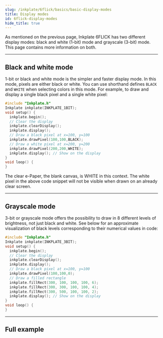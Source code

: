 ```yaml
---
slug: /inkplate/6flick/basics/basic-display-modes
title: Display modes
id: 6flick-display-modes
hide_title: true
---
```


<SectionTitle title="Display Modes" backgroundImage="/img/inkplate_2/hardware.png" />

As mentioned on the previous page, Inkplate 6FLICK has two different display modes: black and white (1-bit) mode and grayscale (3-bit) mode. This page contains more information on both.

---

## Black and white mode

1-bit or black and white mode is the simpler and faster display mode. In this mode, pixels are either black or white. You can use shorthand defines `BLACK` and `WHITE` when selecting colors in this mode. For example, to draw and display a single black pixel and a single white pixel:

```cpp
#include "Inkplate.h"
Inkplate inkplate(INKPLATE_1BIT);
void setup() {
  inkplate.begin();
  // Clear the display
  inkplate.clearDisplay();
  inkplate.display();
  // Draw a black pixel at x=100, y=100
  inkplate.drawPixel(100,100,BLACK);
  // Draw a white pixel at x=200, y=200
  inkplate.drawPixel(200,200,WHITE);
  inkplate.display(); // Show on the display
}
void loop() {
}
```

<InfoBox>The clear e-Paper, the blank canvas, is WHITE in this context. The white pixel in the above code snippet will not be visible when drawn on an already clear screen.</InfoBox>

---

## Grayscale mode

3-bit or grayscale mode offers the possibility to draw in 8 different levels of brightness, not just black and white. See below for an approximate visualization of black levels corresponding to their numerical values in code:

<CenteredImage src="/img/inkplate_6_flick/grayscale.png" alt="3bit grayscale" caption="Black levels in 3-bit mode" width="450px" />

```cpp
#include "Inkplate.h"
Inkplate inkplate(INKPLATE_3BIT);
void setup() {
  inkplate.begin();
  // Clear the display
  inkplate.clearDisplay();
  inkplate.display();
  // Draw a black pixel at x=100, y=100
  inkplate.drawPixel(100,100,0);
  // Draw a filled rectangle
  inkplate.fillRect(300, 100, 100, 100, 6);
  inkplate.fillRect(300, 300, 100, 100, 4);
  inkplate.fillRect(300, 500, 100, 100, 2);
  inkplate.display(); // Show on the display
}
void loop() {
}
```
---

## Full example

<QuickLink 
  title="Inkplate6FLICK_Black_And_White.ino" 
  description="Full example using black and white display mode on Inkplate 6FLICK." 
  url="https://github.com/SolderedElectronics/Inkplate-Arduino-library/blob/dev/examples/Inkplate6FLICK/Basic/Inkplate6FLICK_Black_And_White/Inkplate6FLICK_Black_And_White.ino" 
/>

<QuickLink 
  title="Inkplate6FLICK_Grayscale.ino" 
  description="Full example using grayscale display mode on Inkplate 6FLICK." 
  url="https://github.com/SolderedElectronics/Inkplate-Arduino-library/tree/dev/examples/Inkplate6FLICK/Basic/Inkplate6FLICK_Grayscale" 
/>